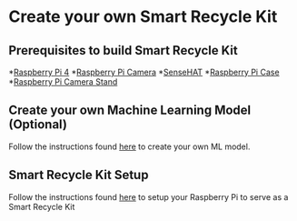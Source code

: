 # Create your own Smart Recycle Kit


## Prerequisites to build Smart Recycle Kit
*[Raspberry Pi 4](https://www.amazon.com/CanaKit-Raspberry-4GB-Starter-Kit/dp/B07V5JTMV9/ref=sr_1_1_sspa)
*[Raspberry Pi Camera](https://www.amazon.com/Raspberry-Pi-Camera-Module-Megapixel/dp/B01ER2SKFS/ref=sxts_sxwds-bia-wc-drs2_0)
*[SenseHAT](https://www.amazon.com/RASPBERRY-PI-RASPBERRYPI-SENSEHAT-Raspberry-Orientation-Temperature/dp/B014HDG74S/ref=sr_1_5)
*[Raspberry Pi Case](https://www.amazon.com/gp/product/B07X5Y81C6/ref=ppx_yo_dt_b_asin_title_o02_s00)
*[Raspberry Pi Camera Stand](https://www.amazon.com/Makeronics-Acrylic-Holder-Raspberry-Transparent/dp/B07SQL2RNR/ref=sr_1_4)



## Create your own Machine Learning Model (Optional)
Follow the instructions found [here](ml/README.md) to create your own ML model.




## Smart Recycle Kit Setup
Follow the instructions found [here](iot/README.md) to setup your Raspberry Pi to serve as a Smart Recycle Kit 

